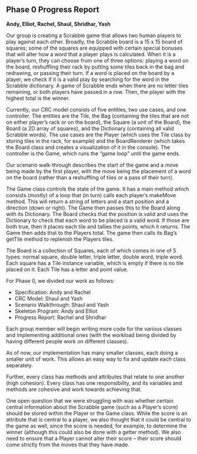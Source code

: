 ## Phase 0 Progress Report

**Andy, Elliot, Rachel, Shaul, Shridhar, Yash**


Our group is creating a Scrabble game that allows two human players to play against each other. Broadly, the Scrabble board is a 15 x 15 board of squares; some of the squares are equipped with certain special bonuses that will alter how a word that a player plays is calculated. When it is a player’s turn, they can choose from one of three options: playing a word on the board, reshuffling their rack by putting some tiles back in the bag and redrawing, or passing their turn. If a word is placed on the board by a player, we check if it is a valid play by searching for the word in the Scrabble dictionary. A game of Scrabble ends when there are no letter tiles remaining, or both players have passed in a row. Then, the player with the highest total is the winner.

Currently, our CRC model consists of five entities, two use cases, and one controller. The entities are the Tile, the Bag (containing the tiles that are not on either player’s rack or on the board), the Square (a unit of the Board), the Board (a 2D array of squares), and the Dictionary (containing all valid Scrabble words). The use cases are the Player (which uses the Tile class by storing tiles in the rack, for example) and the BoardRenderer (which takes the Board class and creates a visualization of it in the console). The controller is the Game, which runs the “game loop” until the game ends.

Our scenario walk-through describes the start of the game and a move being made by the first player, with the move being the placement of a word on the board (rather than a reshuffling of tiles or a pass of their turn).

The Game class controls the state of the game. It has a main method which consists (mostly) of a loop that (in turn) calls each player’s makeMove method. This will return a string of letters and a start position and a direction (down or right). The Game then passes this to the Board along with its Dictionary. The Board checks that the position is valid and uses the Dictionary to check that each word to be placed is a valid word. If those are both true, then it places each tile and tallies the points, which it returns. The Game then adds that to the Players total. The game then calls its Bag’s getTile method to replenish the Players tiles.

The Board is a collection of Squares, each of which comes in one of 5 types: normal square, double letter, triple letter, double word, triple word. Each square has a Tile instance variable, which is empty if there is no tile placed on it. Each Tile has a letter and point value.

For Phase 0, we divided our work as follows:

- Specification: Andy and Rachel 
- CRC Model: Shaul and Yash 
- Scenario Walkthrough: Shaul and Yash 
- Skeleton Program: Andy and Elliot 
- Progress Report: Rachel and Shridhar

Each group member will begin writing more code for the various classes and implementing additional ones (with the workload being divided by having different people work on different classes).

As of now, our implementation has many smaller classes, each doing a smaller unit of work. This allows an easy way to fix and update each class separately.

Further, every class has methods and attributes that relate to one another (high cohesion). Every class has one responsibility, and its variables and methods are cohesive and work towards achieving that.

One open question that we were struggling with was whether certain central information about the Scrabble game (such as a Player’s score) should be stored within the Player or the Game class. While the score is an attribute that is central to a player, we also thought that it could be central to the game as well, since the score is needed, for example, to determine the winner (although this could also be done with a getter method). We also need to ensure that a Player cannot alter their score – their score should come strictly from the moves that they have made. 